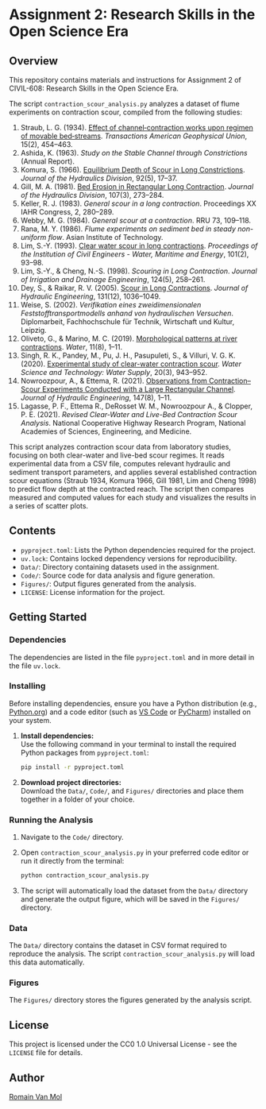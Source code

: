 # Assignment 2: Research Skills in the Open Science Era

## Overview

This repository contains materials and instructions for Assignment 2 of CIVIL-608: Research Skills in the Open Science Era.

The script `contraction_scour_analysis.py` analyzes a dataset of flume experiments on contraction scour, compiled from the following studies:

1. Straub, L. G. (1934). [Effect of channel‐contraction works upon regimen of movable bed‐streams](https://doi.org/10.1029/TR015i002p00454). *Transactions American Geophysical Union*, 15(2), 454–463.
2. Ashida, K. (1963). *Study on the Stable Channel through Constrictions* (Annual Report).
3. Komura, S. (1966). [Equilibrium Depth of Scour in Long Constrictions](https://doi.org/10.1061/JYCEAJ.0001504). *Journal of the Hydraulics Division*, 92(5), 17–37.
4. Gill, M. A. (1981). [Bed Erosion in Rectangular Long Contraction](https://doi.org/10.1061/JYCEAJ.0005626). *Journal of the Hydraulics Division*, 107(3), 273–284.
5. Keller, R. J. (1983). *General scour in a long contraction*. Proceedings XX IAHR Congress, 2, 280–289.
6. Webby, M. G. (1984). *General scour at a contraction*. RRU 73, 109–118.
7. Rana, M. Y. (1986). *Flume experiments on sediment bed in steady non-uniform flow*. Asian Institute of Technology.
8. Lim, S.-Y. (1993). [Clear water scour in long contractions](https://doi.org/10.1680/iwtme.1993.23590). *Proceedings of the Institution of Civil Engineers - Water, Maritime and Energy*, 101(2), 93–98.
9. Lim, S.-Y., & Cheng, N.-S. (1998). *Scouring in Long Contraction*. *Journal of Irrigation and Drainage Engineering*, 124(5), 258–261.
10. Dey, S., & Raikar, R. V. (2005). [Scour in Long Contractions](https://doi.org/10.1061/(ASCE)0733-9429(2005)131). *Journal of Hydraulic Engineering*, 131(12), 1036–1049.
11. Weise, S. (2002). *Verifikation eines zweidimensionalen Feststofftransportmodells anhand von hydraulischen Versuchen*. Diplomarbeit, Fachhochschule für Technik, Wirtschaft und Kultur, Leipzig.
12. Oliveto, G., & Marino, M. C. (2019). [Morphological patterns at river contractions](https://doi.org/10.3390/w11081683). *Water*, 11(8), 1–11.
13. Singh, R. K., Pandey, M., Pu, J. H., Pasupuleti, S., & Villuri, V. G. K. (2020). [Experimental study of clear-water contraction scour](https://doi.org/10.2166/ws.2020.014). *Water Science and Technology: Water Supply*, 20(3), 943–952.
14. Nowroozpour, A., & Ettema, R. (2021). [Observations from Contraction–Scour Experiments Conducted with a Large Rectangular Channel](https://doi.org/10.1061/(asce)hy.1943-7900.0001903). *Journal of Hydraulic Engineering*, 147(8), 1–11.
15. Lagasse, P. F., Ettema R., DeRosset W. M., Nowroozpour A., & Clopper, P. E. (2021). *Revised Clear-Water and Live-Bed Contraction Scour Analysis*. National Cooperative Highway Research Program, National Academies of Sciences, Engineering, and Medicine.

This script analyzes contraction scour data from laboratory studies, focusing on both clear-water and live-bed scour regimes. It reads experimental data from a CSV file, computes relevant hydraulic and  sediment transport parameters, and applies several established contraction scour equations (Straub 1934, Komura 1966, Gill 1981, Lim and Cheng 1998) to predict flow depth at the contracted reach. The script then compares measured and computed values for each study and visualizes the results in a series of scatter plots.

## Contents

- `pyproject.toml`: Lists the Python dependencies required for the project.
- `uv.lock`: Contains locked dependency versions for reproducibility.
- `Data/`: Directory containing datasets used in the assignment.
- `Code/`: Source code for data analysis and figure generation.
- `Figures/`: Output figures generated from the analysis.
- `LICENSE`: License information for the project.

## Getting Started

### Dependencies

The dependencies are listed in the file `pyproject.toml` and in more detail in the file `uv.lock`.

### Installing

Before installing dependencies, ensure you have a Python distribution (e.g., [Python.org](https://www.python.org/downloads/)) and a code editor (such as [VS Code](https://code.visualstudio.com/) or [PyCharm](https://www.jetbrains.com/pycharm/)) installed on your system.

1. **Install dependencies:**  
    Use the following command in your terminal to install the required Python packages from `pyproject.toml`:

    ```bash
    pip install -r pyproject.toml
    ```

2. **Download project directories:**  
    Download the `Data/`, `Code/`, and `Figures/` directories and place them together in a folder of your choice.

### Running the Analysis

1. Navigate to the `Code/` directory.
2. Open `contraction_scour_analysis.py` in your preferred code editor or run it directly from the terminal:

    ```bash
    python contraction_scour_analysis.py
    ```

3. The script will automatically load the dataset from the `Data/` directory and generate the output figure, which will be saved in the `Figures/` directory.

### Data

The `Data/` directory contains the dataset in CSV format required to reproduce the analysis. The script `contraction_scour_analysis.py` will load this data automatically.

### Figures

The `Figures/` directory stores the figures generated by the analysis script.

## License

This project is licensed under the CC0 1.0 Universal License - see the `LICENSE` file for details.

## Author

[Romain Van Mol](romain.vanmol@epfl.ch)
